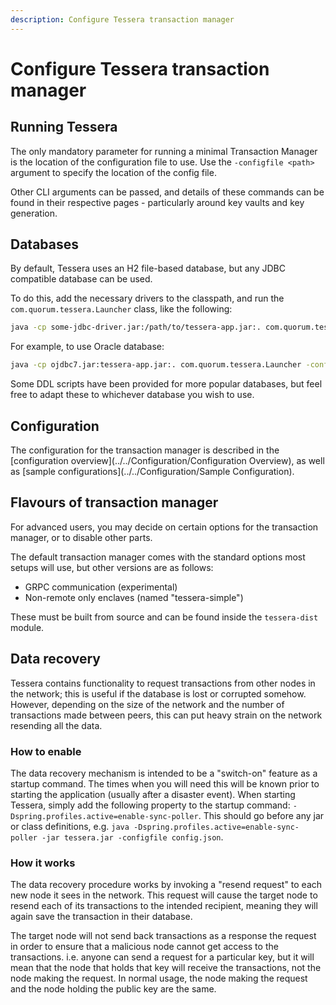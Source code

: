 ```yaml
---
description: Configure Tessera transaction manager
---
```


# Configure Tessera transaction manager

## Running Tessera
The only mandatory parameter for running a minimal Transaction Manager is the location of the configuration file to use.
Use the `-configfile <path>` argument to specify the location of the config file.

Other CLI arguments can be passed, and details of these commands can be found in their respective pages - particularly around key vaults and key generation.

## Databases
By default, Tessera uses an H2 file-based database, but any JDBC compatible database can be used.

To do this, add the necessary drivers to the classpath, and run the `com.quorum.tessera.Launcher` class, like the following:

```bash
java -cp some-jdbc-driver.jar:/path/to/tessera-app.jar:. com.quorum.tessera.Launcher
```

For example, to use Oracle database:

```bash
java -cp ojdbc7.jar:tessera-app.jar:. com.quorum.tessera.Launcher -configfile config.json
```

Some DDL scripts have been provided for more popular databases, but feel free to adapt these to whichever database you wish to use.

## Configuration

The configuration for the transaction manager is described in the [configuration overview](../../Configuration/Configuration Overview), as well as [sample configurations](../../Configuration/Sample Configuration).

## Flavours of transaction manager
For advanced users, you may decide on certain options for the transaction manager, or to disable other parts.

The default transaction manager comes with the standard options most setups will use, but other versions are as follows:

- GRPC communication (experimental)
- Non-remote only enclaves (named "tessera-simple")

These must be built from source and can be found inside the `tessera-dist` module.


## Data recovery

Tessera contains functionality to request transactions from other nodes in the network; this is useful if the database is lost or corrupted somehow.
However, depending on the size of the network and the number of transactions made between peers, this can put heavy strain on the network resending all the data.

### How to enable
The data recovery mechanism is intended to be a "switch-on" feature as a startup command. The times when you will need this will be known prior to starting the application (usually after a disaster event). When starting Tessera, simply add the following property to the startup command: `-Dspring.profiles.active=enable-sync-poller`. This should go before any jar or class definitions, e.g. `java -Dspring.profiles.active=enable-sync-poller -jar tessera.jar -configfile config.json`.

### How it works
The data recovery procedure works by invoking a "resend request" to each new node it sees in the network. This request will cause the target node to resend each of its transactions to the intended recipient, meaning they will again save the transaction in their database.

The target node will not send back transactions as a response the request in order to ensure that a malicious node cannot get access to the transactions. i.e. anyone can send a request for a particular key, but it will mean that the node that holds that key will receive the transactions, not the node making the request. In normal usage, the node making the request and the node holding the public key are the same.
